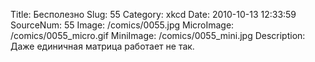 Title: Бесполезно 
Slug: 55 
Category: xkcd 
Date: 2010-10-13 12:33:59 
SourceNum: 55 
Image: /comics/0055.jpg 
MicroImage: /comics/0055_micro.gif 
MiniImage: /comics/0055_mini.jpg 
Description: Даже единичная матрица работает не так. 

